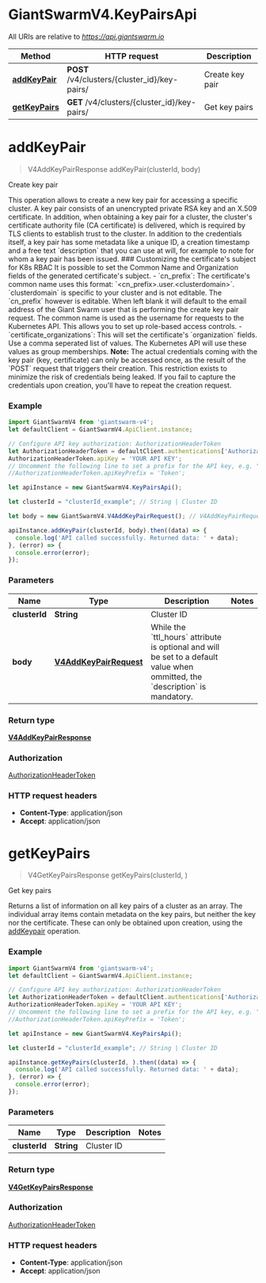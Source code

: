 # GiantSwarmV4.KeyPairsApi

All URIs are relative to *https://api.giantswarm.io*

Method | HTTP request | Description
------------- | ------------- | -------------
[**addKeyPair**](KeyPairsApi.md#addKeyPair) | **POST** /v4/clusters/{cluster_id}/key-pairs/ | Create key pair
[**getKeyPairs**](KeyPairsApi.md#getKeyPairs) | **GET** /v4/clusters/{cluster_id}/key-pairs/ | Get key pairs


<a name="addKeyPair"></a>
# **addKeyPair**
> V4AddKeyPairResponse addKeyPair(clusterId, body)

Create key pair

This operation allows to create a new key pair for accessing a specific cluster.  A key pair consists of an unencrypted private RSA key and an X.509 certificate. In addition, when obtaining a key pair for a cluster, the cluster&#39;s certificate authority file (CA certificate) is delivered, which is required by TLS clients to establish trust to the cluster.  In addition to the credentials itself, a key pair has some metadata like a unique ID, a creation timestamp and a free text &#x60;description&#x60; that you can use at will, for example to note for whom a key pair has been issued.  ### Customizing the certificate&#39;s subject for K8s RBAC  It is possible to set the Common Name and Organization fields of the generated certificate&#39;s subject.  - &#x60;cn_prefix&#x60;: The certificate&#39;s common name uses this format: &#x60;&lt;cn_prefix&gt;.user.&lt;clusterdomain&gt;&#x60;.    &#x60;clusterdomain&#x60; is specific to your cluster and is not editable.    The &#x60;cn_prefix&#x60; however   is editable. When left blank it will default to the email address of the Giant Swarm user   that is performing the create key pair request.    The common name is used as the username for requests to the Kubernetes API. This allows you   to set up role-based access controls.   - &#x60;certificate_organizations&#x60;: This will set the certificate&#39;s &#x60;organization&#x60; fields. Use a comma seperated list of values.   The Kubernetes API will use these values as group memberships.  __Note:__ The actual credentials coming with the key pair (key, certificate) can only be accessed once, as the result of the &#x60;POST&#x60; request that triggers their creation. This restriction exists to minimize the risk of credentials being leaked. If you fail to capture the credentials upon creation, you&#39;ll have to repeat the creation request. 

### Example
```javascript
import GiantSwarmV4 from 'giantswarm-v4';
let defaultClient = GiantSwarmV4.ApiClient.instance;

// Configure API key authorization: AuthorizationHeaderToken
let AuthorizationHeaderToken = defaultClient.authentications['AuthorizationHeaderToken'];
AuthorizationHeaderToken.apiKey = 'YOUR API KEY';
// Uncomment the following line to set a prefix for the API key, e.g. "Token" (defaults to null)
//AuthorizationHeaderToken.apiKeyPrefix = 'Token';

let apiInstance = new GiantSwarmV4.KeyPairsApi();

let clusterId = "clusterId_example"; // String | Cluster ID

let body = new GiantSwarmV4.V4AddKeyPairRequest(); // V4AddKeyPairRequest | While the `ttl_hours` attribute is optional and will be set to a default value when ommitted, the `description` is mandatory. 

apiInstance.addKeyPair(clusterId, body).then((data) => {
  console.log('API called successfully. Returned data: ' + data);
}, (error) => {
  console.error(error);
});

```

### Parameters

Name | Type | Description  | Notes
------------- | ------------- | ------------- | -------------
 **clusterId** | **String**| Cluster ID | 
 **body** | [**V4AddKeyPairRequest**](V4AddKeyPairRequest.md)| While the &#x60;ttl_hours&#x60; attribute is optional and will be set to a default value when ommitted, the &#x60;description&#x60; is mandatory.  | 

### Return type

[**V4AddKeyPairResponse**](V4AddKeyPairResponse.md)

### Authorization

[AuthorizationHeaderToken](../README.md#AuthorizationHeaderToken)

### HTTP request headers

 - **Content-Type**: application/json
 - **Accept**: application/json

<a name="getKeyPairs"></a>
# **getKeyPairs**
> V4GetKeyPairsResponse getKeyPairs(clusterId, )

Get key pairs

Returns a list of information on all key pairs of a cluster as an array.  The individual array items contain metadata on the key pairs, but neither the key nor the certificate. These can only be obtained upon creation, using the [addKeypair](#operation/addKeyPair) operation. 

### Example
```javascript
import GiantSwarmV4 from 'giantswarm-v4';
let defaultClient = GiantSwarmV4.ApiClient.instance;

// Configure API key authorization: AuthorizationHeaderToken
let AuthorizationHeaderToken = defaultClient.authentications['AuthorizationHeaderToken'];
AuthorizationHeaderToken.apiKey = 'YOUR API KEY';
// Uncomment the following line to set a prefix for the API key, e.g. "Token" (defaults to null)
//AuthorizationHeaderToken.apiKeyPrefix = 'Token';

let apiInstance = new GiantSwarmV4.KeyPairsApi();

let clusterId = "clusterId_example"; // String | Cluster ID

apiInstance.getKeyPairs(clusterId, ).then((data) => {
  console.log('API called successfully. Returned data: ' + data);
}, (error) => {
  console.error(error);
});

```

### Parameters

Name | Type | Description  | Notes
------------- | ------------- | ------------- | -------------
 **clusterId** | **String**| Cluster ID | 

### Return type

[**V4GetKeyPairsResponse**](V4GetKeyPairsResponse.md)

### Authorization

[AuthorizationHeaderToken](../README.md#AuthorizationHeaderToken)

### HTTP request headers

 - **Content-Type**: application/json
 - **Accept**: application/json

